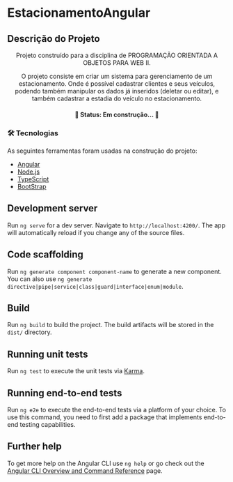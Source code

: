 # EstacionamentoAngular

## Descrição do Projeto
<p align="center">Projeto construído para a disciplina de PROGRAMAÇÃO ORIENTADA A OBJETOS PARA WEB II.</p>
<p align="center">O projeto consiste em criar um sistema para gerenciamento de um estacionamento. Onde é possível cadastrar clientes e seus veículos, podendo também manipular os dados já inseridos (deletar ou editar), e também cadastrar a estadia do veículo no estacionamento.</p>

<h4 align="center"> 
	🚧  Status: Em construção...  🚧
</h4>


### 🛠 Tecnologias

As seguintes ferramentas foram usadas na construção do projeto:

- [Angular](https://angular.io/)
- [Node.js](https://nodejs.org/en/)
- [TypeScript](https://www.typescriptlang.org/)
- [BootStrap](https://getbootstrap.com/)

## Development server

Run `ng serve` for a dev server. Navigate to `http://localhost:4200/`. The app will automatically reload if you change any of the source files.

## Code scaffolding

Run `ng generate component component-name` to generate a new component. You can also use `ng generate directive|pipe|service|class|guard|interface|enum|module`.

## Build

Run `ng build` to build the project. The build artifacts will be stored in the `dist/` directory.

## Running unit tests

Run `ng test` to execute the unit tests via [Karma](https://karma-runner.github.io).

## Running end-to-end tests

Run `ng e2e` to execute the end-to-end tests via a platform of your choice. To use this command, you need to first add a package that implements end-to-end testing capabilities.

## Further help

To get more help on the Angular CLI use `ng help` or go check out the [Angular CLI Overview and Command Reference](https://angular.io/cli) page.
